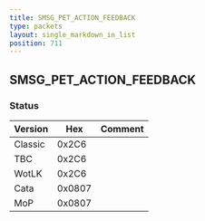 ```yaml
---
title: SMSG_PET_ACTION_FEEDBACK
type: packets
layout: single_markdown_in_list
position: 711
---
```


## SMSG_PET_ACTION_FEEDBACK

### Status

Version    | Hex        | Comment
---------- | ---------- | ---------- 
Classic    | 0x2C6      | 
TBC        | 0x2C6      | 
WotLK      | 0x2C6      | 
Cata       | 0x0807     | 
MoP        | 0x0807     | 